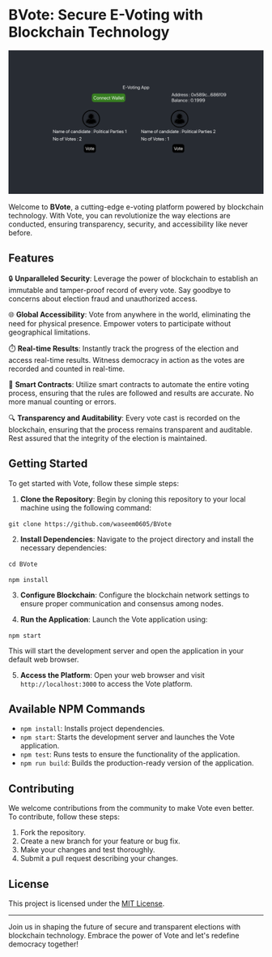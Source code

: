 # BVote: Secure E-Voting with Blockchain Technology

![BVote Logo](https://raw.githubusercontent.com/waseem0605/BVote/main/vote_logo.png)

Welcome to **BVote**, a cutting-edge e-voting platform powered by blockchain technology. With Vote, you can revolutionize the way elections are conducted, ensuring transparency, security, and accessibility like never before.

## Features

🔒 **Unparalleled Security**: Leverage the power of blockchain to establish an immutable and tamper-proof record of every vote. Say goodbye to concerns about election fraud and unauthorized access.

🌐 **Global Accessibility**: Vote from anywhere in the world, eliminating the need for physical presence. Empower voters to participate without geographical limitations.

⏱️ **Real-time Results**: Instantly track the progress of the election and access real-time results. Witness democracy in action as the votes are recorded and counted in real-time.

🤖 **Smart Contracts**: Utilize smart contracts to automate the entire voting process, ensuring that the rules are followed and results are accurate. No more manual counting or errors.

🔍 **Transparency and Auditability**: Every vote cast is recorded on the blockchain, ensuring that the process remains transparent and auditable. Rest assured that the integrity of the election is maintained.

## Getting Started

To get started with Vote, follow these simple steps:

1. **Clone the Repository**: Begin by cloning this repository to your local machine using the following command:

`git clone https://github.com/waseem0605/BVote`

2. **Install Dependencies**: Navigate to the project directory and install the necessary dependencies:

`cd BVote`

`npm install`

3. **Configure Blockchain**: Configure the blockchain network settings to ensure proper communication and consensus among nodes.

4. **Run the Application**: Launch the Vote application using:

`npm start`

This will start the development server and open the application in your default web browser.

5. **Access the Platform**: Open your web browser and visit `http://localhost:3000` to access the Vote platform.

## Available NPM Commands

- `npm install`: Installs project dependencies.
- `npm start`: Starts the development server and launches the Vote application.
- `npm test`: Runs tests to ensure the functionality of the application.
- `npm run build`: Builds the production-ready version of the application.

## Contributing

We welcome contributions from the community to make Vote even better. To contribute, follow these steps:

1. Fork the repository.
2. Create a new branch for your feature or bug fix.
3. Make your changes and test thoroughly.
4. Submit a pull request describing your changes.

## License

This project is licensed under the [MIT License](LICENSE).

---

Join us in shaping the future of secure and transparent elections with blockchain technology. Embrace the power of Vote and let's redefine democracy together!
